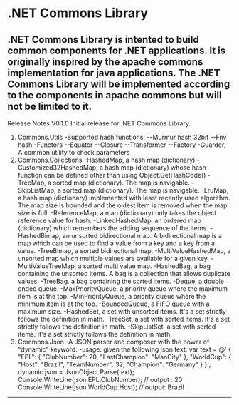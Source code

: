 .NET Commons Library
=============

.NET Commons Library is intented to build common components for .NET applications. It is originally inspired by the apache commons implementation for java applications. The .NET Commons Library will be implemented according to the components in apache commons but will not be limited to it.
-------------
Release Notes V0.1.0
Initial release for .NET Commons Library.
1. Commons.Utils
  -Supported hash functions: 
    --Murmur hash 32bit
    --Fnv hash
  -Functors
    --Equator
    --Closure
    --Transformer
    --Factory
  -Guarder, A common utility to check parameters
2. Commons.Collections
  -HashedMap, a hash map (dictionary)
  -Customized32HashedMap, a hash map (dictionary) whose hash function can be defined other than using Object.GetHashCode()
  -TreeMap, a sorted map (dictionary). The map is navigable.
  -SkipListMap, a sorted map (dictionary). The map is navigable.
  -LruMap, a hash map (dictionary) implemented with least recently used algorithm. The map size is bounded and the oldest item is removed when the map size is full.
  -ReferenceMap, a map (dictionary) only takes the object reference value for hash.
  -LinkedHashedMap, an ordered map (dictionary) which remembers the adding sequence of the items.
  -HashedBimap, an unsorted bidirectional map. A bidirectional map is a map which can be used to find a value from a key and a key from a value.
  -TreeBimap, a sorted bidirectional map. 
  -MultiValueHashedMap, a unsorted map which multiple values are available for a given key.
  -MultiValueTreeMap, a sorted multi value map.
  -HashedBag, a bag containing the unsorted items. A bag is a collection that allows duplicate values.
  -TreeBag, a bag containing the sorted items.
  -Deque, a double ended queue.
  -MaxPriorityQueue, a priority queue where the maximum item is at the top.
  -MinPriorityQueue, a priority queue where the minimum item is at the top.
  -BoundedQueue, a FIFO queue with a maximum size.
  -HashedSet, a set with unsorted items. It's a set strictly follows the definition in math.
  -TreeSet, a set with sorted items. It's a set strictly follows the definition in math.
  -SkipListSet, a set with sorted items. It's a set strictly follows the definition in math.
3. Commons.Json
  -A JSON parser and composer with the power of "dynamic" keyword.
  -usage:
    given the following json text:
    var text = @'
    {
      "EPL": 
        {
          "ClubNumber": 20,
          "LastChampion": "ManCity"
        },
      "WorldCup":
        {
          "Host": "Brazil",
          "TeamNumber": 32,
          "Champion": "Germany"
        }
    }';
    dynamic json = JsonObject.Parse(text);
    Console.WriteLine(json.EPL.ClubNumber); // output : 20
    Console.WriteLine(json.WorldCup.Host); // output: Brazil
-------------
